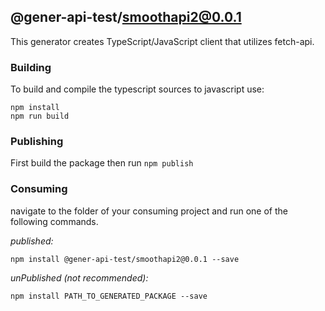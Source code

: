 ## @gener-api-test/smoothapi2@0.0.1

This generator creates TypeScript/JavaScript client that utilizes fetch-api.

### Building

To build and compile the typescript sources to javascript use:
```
npm install
npm run build
```

### Publishing

First build the package then run ```npm publish```

### Consuming

navigate to the folder of your consuming project and run one of the following commands.

_published:_

```
npm install @gener-api-test/smoothapi2@0.0.1 --save
```

_unPublished (not recommended):_

```
npm install PATH_TO_GENERATED_PACKAGE --save
